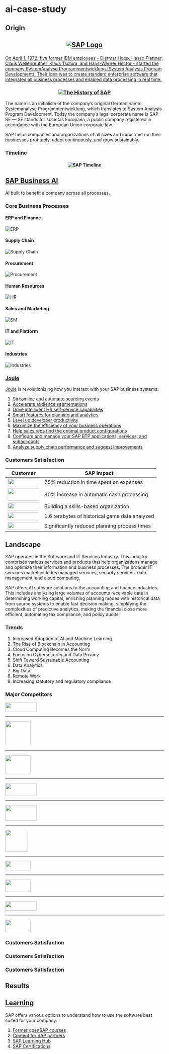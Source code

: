 # ai-case-study

## Origin

<h2 align="center">

<a href="https://www.sap.com/index.html">![SAP Logo](newsaplogo.jpeg)

</h2>

On April 1, 1972, five former IBM employees - Dietmar Hopp, Hasso Plattner, Claus Wellenreuther, Klaus Tschira, and Hans-Werner Hector - started the company SystemAnalyse Programmentwicklung (System Analysis Program Development). Their idea was to create standard enterprise software that integrated all business processes and enabled data processing in real time.

<h3 align="center">

[![The History of SAP](historypic.jpg)](https://youtu.be/g-UaUrETB1E)

</h3>

The name is an initialism of the company’s original German name: Systemanalyse Programmentwicklung, which translates to System Analysis Program Development. Today the company’s legal corporate name is SAP SE — SE stands for societas Europaea, a public company registered in accordance with the European Union corporate law.

SAP helps companies and organizations of all sizes and industries run their businesses profitably, adapt continuously, and grow sustainably.

### Timeline

<h4 align="center">

![SAP Timeline](hitory-sap-timeline.jpg)

</h4>

## [SAP Business AI](https://www.sap.com/products/artificial-intelligence.html)

AI built to benefit a company across all processes. 

### Core Business Processes

#### ERP and Finance

![ERP](erp.png)

#### Supply Chain

![Supply Chain](supplychain.png)

#### Procurement

![Procurement](procurement.png)

#### Human Resources

![HR](hr.png)

#### Sales and Marketing

![SM](sm.png)

#### IT and Platform

![IT](last.png)

#### Industries

![Industries](Industries.png)

### [Joule](https://www.sap.com/products/artificial-intelligence/ai-assistant.html)

[Joule](Joule.pdf) is revolutionizing how you interact with your SAP business systems:
1. [Streamline and automate sourcing events](https://www.sap.com/products/spend-management/category-management-software.html#gen-ai)
2. [Accelerate audience segmentations](https://www.sap.com/products/crm/customer-data-platform.html)
3. [Drive intelligent HR self-service capabilities](https://www.sap.com/products/hcm/ai-joule-product-tour.html)
4. [Smart features for planning and analytics](https://www.sap.com/products/technology-platform/cloud-analytics/features/generative-ai.html)
5. [Level up developer productivity](https://www.sap.com/products/technology-platform/developer-tools.html)
6. [Maximize the efficiency of your business operations](https://www.sap.com/products/erp/s4hana/innovations.html)
7. [Help sales reps find the optimal product configurations](https://www.sap.com/assetdetail/2024/05/88cc6321-c07e-0010-bca6-c68f7e60039b.html)
8. [Configure and manage your SAP BTP applications, services, and subaccounts](https://www.sap.com/products/artificial-intelligence/business-technology-platform.html)
9. [Analyze supply chain performance and suggest improvements](https://www.sap.com/products/artificial-intelligence/supply-chain.html#plan)

### Customers Satisfaction

| **Customer** | **SAP Impact** |
| ------- | ------- |
| <img src="chobani-customer-logo.png" width="100" height="25"> | 75% reduction in time spent on expenses |
| <img src="Accenture-customer-logo.png" width="100" height="40"> | 80% increase in automatic cash processing |
| <img src="delta-customer-logo.png" width="100" height="25"> | Building a skills-based organization|
| <img src="team-liquid-customer-logo.png" width="100" height="25"> | 1.6 terabytes of historical game data analyzed |
| <img src="henkel-customer-logo.svg" width="100" height="25">| Significantly reduced planning process times |

## Landscape

SAP operates in the Software and IT Services Industry. This industry comprises various services and products that help organizations manage and optimize their information and business processes. The broader IT services market includes managed services, security services, data management, and cloud computing. 

SAP offers AI software solutions to the accounting and finance industries. This includes analyzing large volumes of accounts receivable data in determining working capital, enriching planning modes with historical data from source systems to enable fast decision making, simplifying the complexities of predictive analytics, making the financial close more efficient, automating tax compliance, and policy audits.

### Trends
1. Increased Adoption of AI and Machine Learning
2. The Rise of Blockchain in Accounting
3. Cloud Computing Becomes the Norm
4. Focus on Cybersecurity and Data Privacy
5. Shift Toward Sustainable Accounting
6. Data Analytics
7. Big Data
8. Remote Work
9. Increasing statutory and regulatory compliance

### Major Competitors

[<img src="microsoft_business-intelligence-analytics-platforms.png" width="100" height="30">](https://www.gartner.com/reviews/market/analytics-business-intelligence-platforms/compare/microsoft-vs-sap)


-----

[<img src="oracle_1616716149771.png" width="80" height="80">](https://www.gartner.com/reviews/market/analytics-business-intelligence-platforms/compare/oracle-vs-sap)


-----

[<img src="ibm_analytics-business-intelligence-platforms_1616927517897.png" width="80" height="60">](https://www.gartner.com/reviews/market/analytics-business-intelligence-platforms/compare/ibm-vs-sap)


-----

[<img src="tableau_business-intelligence-analytics-platforms.png" width="100" height="40">](https://www.gartner.com/reviews/market/analytics-business-intelligence-platforms/compare/salesforce-tableau-vs-sap)


-----

[<img src="sas_1695845087374.png" width="100" height="50">](https://www.gartner.com/reviews/market/analytics-business-intelligence-platforms/compare/sap-vs-sas)


-----

[<img src="microstrategy_1698078581784.png" width="70" height="70">](https://www.gartner.com/reviews/market/analytics-business-intelligence-platforms/compare/microstrategy-vs-sap)


-----

[<img src="qlik_analytics-business-intelligence-platforms_1714139444030.png" width="80" height="30">](https://www.gartner.com/reviews/market/analytics-business-intelligence-platforms/compare/qlik-vs-sap)


-----

[<img src="amazon-web-services_1660165755780.png" width="80" height="40">](https://www.gartner.com/reviews/market/analytics-business-intelligence-platforms/compare/amazon-web-services-vs-sap)


-----

[<img src="google_enterprise-mobility-management-suites.png" width="100" height="30">](https://www.gartner.com/reviews/market/analytics-business-intelligence-platforms/compare/google-vs-sap)


-----

[<img src="zoho_1693496255934.png" width="80" height="40">](https://www.gartner.com/reviews/market/analytics-business-intelligence-platforms/compare/sap-vs-zoho)



### Customers Satisfaction

### Customers Satisfaction

### Customers Satisfaction

## Results

## [Learning](https://learning.sap.com/)

SAP offers various options to understand how to use the software best suited for your company:
1. [Former openSAP courses](https://learning.sap.com/courses?page=1&subtype=mooc-content&url_id=text-lsc-homepage)
2. [Content for SAP partners](https://learning.sap.com/partners)
3. [SAP Learning Hub](https://www.sap.com/training-certification/learning-hub.html)
4. [SAP Certifications](https://learning.sap.com/certification-transformation)
